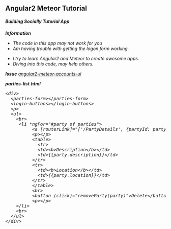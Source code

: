 <h2>Angular2 Meteor Tutorial</h4>


<h6><b>Building Socially Tutorial App<b><h6>

<p><b>Information</b></p>
<ul>
    <li>The code in this app may not work for you</li>
    <li>Am having trouble with getting the logon form working.</li>    
</ul>


<ul>
    <li>I try to learn Angular2 and Meteor to create awesome apps.</li>    
    <li>Diving into this code, may help others.</li>  
</ul>

<b>Issue</b>
<a href="https://github.com/Urigo/angular2-meteor-accounts-ui/issues/2">angular2-meteor-accounts-ui</a>


<p><b>parties-list.html</b></p>
<pre id="presourcecode_23977" class="displaysourcecode" >
&lt;div&gt;
  &lt;parties-form&gt;&lt;/parties-form&gt;
  &lt;login-buttons&gt;&lt;/login-buttons&gt;
  &lt;p&gt;
  &lt;ul&gt;
    &lt;br&gt;
     &lt;li *ngFor="#party of parties"&gt;
          &lt;a [routerLink]="['/PartyDetails', {partyId: party._id}]"&gt;{{party.name}}&lt;/a&gt;
          &lt;p&gt;&lt;/p&gt;
          &lt;table&gt;
            &lt;tr&gt;
            &lt;td&gt;&lt;b&gt;Description&lt;/b&gt;&lt;/td&gt;
            &lt;td&gt;{{party.description}}&lt;/td&gt;
          &lt;/tr&gt;
          &lt;tr&gt;
            &lt;td&gt;&lt;b&gt;Location&lt;/b&gt;&lt;/td&gt;
            &lt;td&gt;{{party.location}}&lt;/td&gt;
          &lt;/tr&gt;
          &lt;/table&gt;
          &lt;br&gt;
          &lt;button (click)="removeParty(party)"&gt;Delete&lt;/button&gt;
          &lt;p&gt;&lt;/p&gt;
    &lt;/li&gt;
    &lt;br&gt;
  &lt;/ul&gt;
&lt;/div&gt;
</pre>
